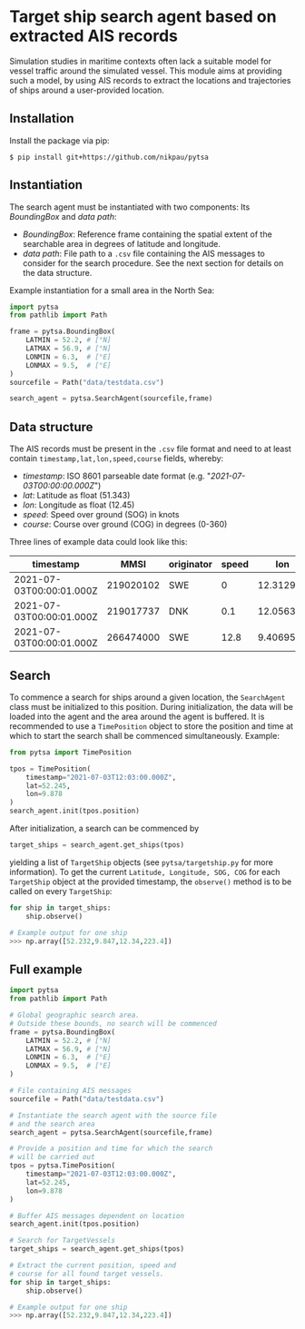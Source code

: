 # Target ship search agent based on extracted AIS records

Simulation studies in maritime contexts often lack a suitable model for vessel traffic around the simulated vessel. This module aims at providing such a model, by using AIS records to extract the locations and trajectories of ships around a user-provided location.

## Installation
Install the package via pip:
```shell
$ pip install git+https://github.com/nikpau/pytsa
```

## Instantiation
The search agent must be instantiated with two components: Its _BoundingBox_ and _data path_:

- _BoundingBox_: Reference frame containing the spatial extent of the searchable area in degrees of latitude and longitude. 
- _data path_: File path to a `.csv` file containing the AIS messages to consider for the search procedure. See the next section for details on the data structure.

Example instantiation for a small area in the North Sea:

```py
import pytsa
from pathlib import Path

frame = pytsa.BoundingBox(
    LATMIN = 52.2, # [°N]
    LATMAX = 56.9, # [°N]
    LONMIN = 6.3,  # [°E]
    LONMAX = 9.5,  # [°E]
)
sourcefile = Path("data/testdata.csv")

search_agent = pytsa.SearchAgent(sourcefile,frame)
```

## Data structure
The AIS records must be present in the `.csv` file format and need to at least contain `timestamp,lat,lon,speed,course` fields, whereby:

- _timestamp_: ISO 8601 parseable date format (e.g. "_2021-07-03T00:00:00.000Z_")
- _lat_: Latitude as float (51.343)
- _lon_: Longitude as float (12.45)
- _speed_: Speed over ground (SOG) in knots
- _course_: Course over ground (COG) in degrees (0-360)

Three lines of example data could look like this: 

| timestamp | MMSI | originator |	 speed | lon | lat | course |
| --- | --- | --- | --- | --- | --- | --- |
2021-07-03T00:00:01.000Z | 219020102|	SWE|	0|	12.312933|	56.125557|	24.8|
2021-07-03T00:00:01.000Z|	219017737|	DNK|	0.1|	12.056323|	55.836347|	29.5|
2021-07-03T00:00:01.000Z|	266474000|	SWE|	12.8|	9.406958|	58.19693|	121.7|

## Search

To commence a search for ships around a given location, the `SearchAgent` class must be initialized to this position. During initialization, the data will be loaded into the agent and the area around the agent is buffered. It is recommended to use a `TimePosition` object to store the position and time at which to start the search shall be commenced simultaneously. Example:

```py
from pytsa import TimePosition

tpos = TimePosition(
    timestamp="2021-07-03T12:03:00.000Z",
    lat=52.245,
    lon=9.878
)
search_agent.init(tpos.position)
```

After initialization, a search can be commenced by

```py
target_ships = search_agent.get_ships(tpos)
```
yielding a list of `TargetShip` objects (see `pytsa/targetship.py` for more information).
To get the current `Latitude, Longitude, SOG, COG` for each `TargetShip` object at the provided timestamp, the `observe()` method is to be called on every `TargetShip`:

```py
for ship in target_ships:
    ship.observe()

# Example output for one ship
>>> np.array([52.232,9.847,12.34,223.4])
```

## Full example
```py
import pytsa
from pathlib import Path

# Global geographic search area.
# Outside these bounds, no search will be commenced
frame = pytsa.BoundingBox(
    LATMIN = 52.2, # [°N]
    LATMAX = 56.9, # [°N]
    LONMIN = 6.3,  # [°E]
    LONMAX = 9.5,  # [°E]
)

# File containing AIS messages
sourcefile = Path("data/testdata.csv")

# Instantiate the search agent with the source file 
# and the search area
search_agent = pytsa.SearchAgent(sourcefile,frame)

# Provide a position and time for which the search
# will be carried out
tpos = pytsa.TimePosition(
    timestamp="2021-07-03T12:03:00.000Z",
    lat=52.245,
    lon=9.878
)

# Buffer AIS messages dependent on location
search_agent.init(tpos.position)

# Search for TargetVessels
target_ships = search_agent.get_ships(tpos)

# Extract the current position, speed and
# course for all found target vessels.
for ship in target_ships:
    ship.observe()

# Example output for one ship
>>> np.array([52.232,9.847,12.34,223.4])
```